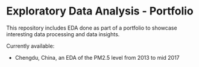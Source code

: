 # Exploratory Data Analysis - Portfolio

This repository includes EDA done as part of a portfolio to showcase interesting data processing and data insights.

Currently available:
- Chengdu, China, an EDA of the PM2.5 level from 2013 to mid 2017

